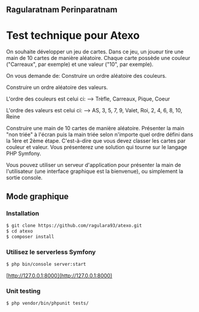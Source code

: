 ## Ragularatnam Perinparatnam

# Test technique pour Atexo

On souhaite développer un jeu de cartes.
Dans ce jeu, un joueur tire une main de 10 cartes de manière aléatoire.
Chaque carte possède une couleur ("Carreaux", par exemple) et une valeur ("10", par exemple).

On vous demande de:
Construire un ordre aléatoire des couleurs.

Construire un ordre aléatoire des valeurs.

L'ordre des couleurs est celui ci:
--> Trèfle, Carreaux, Pique, Coeur 

L'ordre des valeurs est celui ci:
--> AS, 3, 5, 7, 9, Valet, Roi, 2, 4, 6, 8, 10, Reine

Construire une main de 10 cartes de manière aléatoire.
Présenter la main "non triée" à l'écran puis la main triée selon n'importe quel ordre défini dans la 1ère et 2ème étape. C'est-à-dire que vous devez classer les cartes par couleur et valeur.
Vous présenterez une solution qui tourne sur le langage PHP Symfony.

Vous pouvez utiliser un serveur d'application pour présenter la main de l'utilisateur (une interface graphique est la bienvenue), ou simplement la sortie console.


## Mode graphique

### Installation

```sh
$ git clone https://github.com/ragulara93/atexo.git
$ cd atexo
$ composer install
```

### Utilisez le serverless Symfony

```sh
$ php bin/console server:start
```
 [http://127.0.0.1:8000](http://127.0.0.1:8000)

### Unit testing

```sh
$ php vendor/bin/phpunit tests/
```